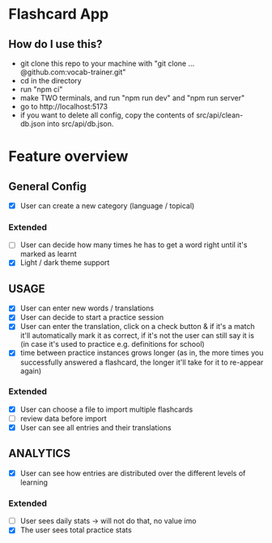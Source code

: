 # Flashcard App

## How do I use this?
- git clone this repo to your machine with "git clone …@github.com:vocab-trainer.git"
- cd in the directory
- run "npm ci"
- make TWO terminals, and run "npm run dev" and "npm run server"
- go to http://localhost:5173
- if you want to delete all config, copy the contents of src/api/clean-db.json into src/api/db.json.

# Feature overview
## General Config
- [x] User can create a new category (language / topical)
### Extended
- [ ] User can decide how many times he has to get a word right until it's marked as learnt
- [x] Light / dark theme support

## USAGE
- [x] User can enter new words / translations
- [x] User can decide to start a practice session
- [x] User can enter the translation, click on a check button & if it's a match it'll automatically mark it as correct, if it's not the user can still say it is (in case it's used to practice e.g. definitions for school)
- [x] time between practice instances grows longer (as in, the more times you successfully answered a flashcard, the longer it'll take for it to re-appear again)
### Extended
- [x] User can choose a file to import multiple flashcards
- [ ] review data before import
- [x] User can see all entries and their translations

## ANALYTICS
- [x] User can see how entries are distributed over the different levels of learning
### Extended
- [ ] User sees daily stats -> will not do that, no value imo
- [x] The user sees total practice stats
